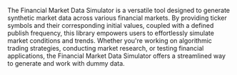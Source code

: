 The Financial Market Data Simulator is a versatile tool designed to generate synthetic market data across various financial markets. By providing ticker symbols and their corresponding initial values, coupled with a defined publish frequency, this library empowers users to effortlessly simulate market conditions and trends. Whether you're working on algorithmic trading strategies, conducting market research, or testing financial applications, the Financial Market Data Simulator offers a streamlined way to generate and work with dummy data. 